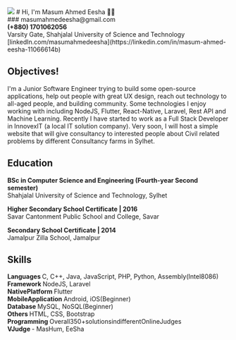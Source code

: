 



<img src="https://github.com/masumahmedeesha/masumahmedeesha/blob/master/masum.jpeg"/>
# Hi, I'm Masum Ahmed Eesha 👋🏾 <br>
### masumahmedeesha@gmail.com <br>
<b> (+880) 1701062056 </b> <br>
Varsity Gate, Shahjalal University of Science and Technology <br>
[linkedIn.com/masumahmedeesha](https://linkedin.com/in/masum-ahmed-eesha-11066614b)


## Objectives!
I'm a Junior Software Engineer trying to build some open-source applications, help out people with great UX design, reach out technology to all-aged people, and building community. Some technologies I enjoy working with including NodeJS, Flutter, React-Native, Laravel, Rest API and Machine Learning. Recently I have started to work as a Full Stack Developer in InnovexIT (a local IT solution company). Very soon, I will host a simple website that will give consultancy to interested people about Civil related problems by different Consultancy farms in Sylhet.

## Education
  <b> BSc in Computer Science and Engineering (Fourth-year Second semester) </b> <br>
  Shahjalal University of Science and Technology, Sylhet <br>
  
  <b> Higher Secondary School Certificate | 2016 </b> <br>
  Savar Cantonment Public School and College, Savar <br>
  
  <b> Secondary School Certificate | 2014 </b> <br>
  Jamalpur Zilla School, Jamalpur <br>
  
## Skills
<b> Languages </b> C, C++, Java, JavaScript, PHP, Python, Assembly(Intel8086) <br>
<b> Framework </b> NodeJS, Laravel <br>
<b> NativePlatform </b>  Flutter <br>
<b> MobileApplication </b> Android, iOS(Beginner) <br>
<b> Database </b>  MySQL, NoSQL(Beginner) <br>
<b> Others </b>  HTML, CSS, Bootstrap <br>
<b> Programming </b> Overall350+solutionsindifferentOnlineJudges <br>
<b> VJudge </b> - MasHum, EeSha

